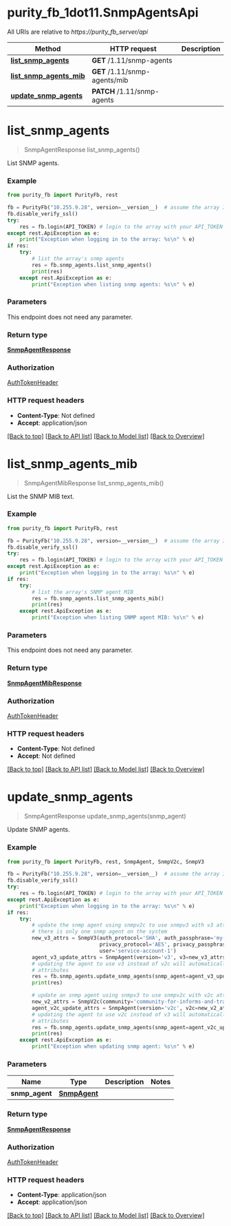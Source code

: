 # purity_fb_1dot11.SnmpAgentsApi

All URIs are relative to *https://purity_fb_server/api*

Method | HTTP request | Description
------------- | ------------- | -------------
[**list_snmp_agents**](SnmpAgentsApi.md#list_snmp_agents) | **GET** /1.11/snmp-agents | 
[**list_snmp_agents_mib**](SnmpAgentsApi.md#list_snmp_agents_mib) | **GET** /1.11/snmp-agents/mib | 
[**update_snmp_agents**](SnmpAgentsApi.md#update_snmp_agents) | **PATCH** /1.11/snmp-agents | 


# **list_snmp_agents**
> SnmpAgentResponse list_snmp_agents()



List SNMP agents.

### Example 
```python
from purity_fb import PurityFb, rest

fb = PurityFb("10.255.9.28", version=__version__)  # assume the array IP is 10.255.9.28
fb.disable_verify_ssl()
try:
    res = fb.login(API_TOKEN) # login to the array with your API_TOKEN
except rest.ApiException as e:
    print("Exception when logging in to the array: %s\n" % e)
if res:
    try:
        # list the array's snmp agents
        res = fb.snmp_agents.list_snmp_agents()
        print(res)
    except rest.ApiException as e:
        print("Exception when listing snmp agents: %s\n" % e)
```

### Parameters
This endpoint does not need any parameter.

### Return type

[**SnmpAgentResponse**](SnmpAgentResponse.md)

### Authorization

[AuthTokenHeader](index.md#AuthTokenHeader)

### HTTP request headers

 - **Content-Type**: Not defined
 - **Accept**: application/json

[[Back to top]](#) [[Back to API list]](index.md#endpoint-properties) [[Back to Model list]](index.md#documentation-for-models) [[Back to Overview]](index.md)

# **list_snmp_agents_mib**
> SnmpAgentMibResponse list_snmp_agents_mib()



List the SNMP MIB text.

### Example 
```python
from purity_fb import PurityFb, rest

fb = PurityFb("10.255.9.28", version=__version__)  # assume the array IP is 10.255.9.28
fb.disable_verify_ssl()
try:
    res = fb.login(API_TOKEN) # login to the array with your API_TOKEN
except rest.ApiException as e:
    print("Exception when logging in to the array: %s\n" % e)
if res:
    try:
        # list the array's SNMP agent MIB
        res = fb.snmp_agents.list_snmp_agents_mib()
        print(res)
    except rest.ApiException as e:
        print("Exception when listing SNMP agent MIB: %s\n" % e)
```

### Parameters
This endpoint does not need any parameter.

### Return type

[**SnmpAgentMibResponse**](SnmpAgentMibResponse.md)

### Authorization

[AuthTokenHeader](index.md#AuthTokenHeader)

### HTTP request headers

 - **Content-Type**: Not defined
 - **Accept**: Not defined

[[Back to top]](#) [[Back to API list]](index.md#endpoint-properties) [[Back to Model list]](index.md#documentation-for-models) [[Back to Overview]](index.md)

# **update_snmp_agents**
> SnmpAgentResponse update_snmp_agents(snmp_agent)



Update SNMP agents.

### Example 
```python
from purity_fb import PurityFb, rest, SnmpAgent, SnmpV2c, SnmpV3

fb = PurityFb("10.255.9.28", version=__version__)  # assume the array IP is 10.255.9.28
fb.disable_verify_ssl()
try:
    res = fb.login(API_TOKEN) # login to the array with your API_TOKEN
except rest.ApiException as e:
    print("Exception when logging in to the array: %s\n" % e)
if res:
    try:
        # update the snmp agent using snmpv2c to use snmpv3 with v3 attributes
        # there is only one snmp agent on the system
        new_v3_attrs = SnmpV3(auth_protocol='SHA', auth_passphrase='my-password-1!',
                              privacy_protocol='AES', privacy_passphrase='min8chars',
                              user='service-account-1')
        agent_v3_update_attrs = SnmpAgent(version='v3', v3=new_v3_attrs)
        # updating the agent to use v3 instead of v2c will automatically clear out v2c
        # attributes
        res = fb.snmp_agents.update_snmp_agents(snmp_agent=agent_v3_update_attrs)
        print(res)

        # update an snmp agent using snmpv3 to use snmpv2c with v2c attributes
        new_v2_attrs = SnmpV2c(community='community-for-informs-and-traps')
        agent_v2c_update_attrs = SnmpAgent(version='v2c', v2c=new_v2_attrs)
        # updating the agent to use v2c instead of v3 will automatically clear out v3
        # attributes
        res = fb.snmp_agents.update_snmp_agents(snmp_agent=agent_v2c_update_attrs)
        print(res)
    except rest.ApiException as e:
        print("Exception when updating snmp agent: %s\n" % e)
```

### Parameters

Name | Type | Description  | Notes
------------- | ------------- | ------------- | -------------
 **snmp_agent** | [**SnmpAgent**](SnmpAgent.md)|  | 

### Return type

[**SnmpAgentResponse**](SnmpAgentResponse.md)

### Authorization

[AuthTokenHeader](index.md#AuthTokenHeader)

### HTTP request headers

 - **Content-Type**: application/json
 - **Accept**: application/json

[[Back to top]](#) [[Back to API list]](index.md#endpoint-properties) [[Back to Model list]](index.md#documentation-for-models) [[Back to Overview]](index.md)

